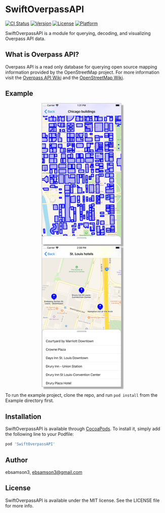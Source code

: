 # SwiftOverpassAPI

[![CI Status](https://img.shields.io/travis/ebsamson3/SwiftOverpassAPI.svg?style=flat)](https://travis-ci.org/ebsamson3/SwiftOverpassAPI)
[![Version](https://img.shields.io/cocoapods/v/SwiftOverpassAPI.svg?style=flat)](https://cocoapods.org/pods/SwiftOverpassAPI)
[![License](https://img.shields.io/cocoapods/l/SwiftOverpassAPI.svg?style=flat)](https://cocoapods.org/pods/SwiftOverpassAPI)
[![Platform](https://img.shields.io/cocoapods/p/SwiftOverpassAPI.svg?style=flat)](https://cocoapods.org/pods/SwiftOverpassAPI)

SwiftOverpassAPI is a module for querying, decoding, and visualizing Overpass API data. 

## What is Overpass API?

Overpass API is a read only database for querying open source mapping information provided by the OpenStreetMap project. For more information visit the [Overpass API Wiki](https://wiki.openstreetmap.org/wiki/Overpass_API) and the [OpenStreetMap Wiki](https://wiki.openstreetmap.org/wiki/Main_Page). 

## Example

<style>
img[class="screenshot"] {
    width: 250px; 
    border: 1px solid #BFBFBF; 
    margin-left: -3px; 
    background-color: white; 
    box-shadow: 6px 6px 3px #aaaaaa;"
}
</style>

<p align="center">
  <img src="Screenshots/Polygons.jpg?raw=true" alt="Rendering Polygons" class="screenshot" hspace="20">
  <img src="Screenshots/Coordinates.jpg?raw=true" alt="Rendering Coordinates" class="screenshot" hspace="20">
</p>

To run the example project, clone the repo, and run `pod install` from the Example directory first.

## Installation

SwiftOverpassAPI is available through [CocoaPods](https://cocoapods.org). To install
it, simply add the following line to your Podfile:

```ruby
pod 'SwiftOverpassAPI'
```

## Author

ebsamson3, ebsamson3@gmail.com

## License

SwiftOverpassAPI is available under the MIT license. See the LICENSE file for more info.
